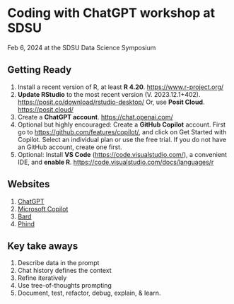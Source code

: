 # Coding with ChatGPT workshop at SDSU  
Feb 6, 2024 at the SDSU Data Science Symposium


## Getting Ready

1.  Install a recent version of R, at least **R 4.20**. https://www.r-project.org/
2.  **Update RStudio** to the most recent version (V. 2023.12.1+402). https://posit.co/download/rstudio-desktop/  Or, use **Posit Cloud**. https://posit.cloud/
3.  Create a **ChatGPT account**. https://chat.openai.com/
4.  Optional but highly encouraged: Create a **GitHub Copilot** account. First go to https://github.com/features/copilot/, and click on Get Started with Copilot.  Select an individual plan or use the free trial. If you do not have an GitHub account, create one first.
5. Optional: Install **VS Code** (https://code.visualstudio.com/), a convenient IDE,  and **enable R**. https://code.visualstudio.com/docs/languages/r 

## Websites
1. [ChatGPT](https://chat.openai.com/)
2. [Microsoft Copilot](https://copilot.microsoft.com/)
3. [Bard](https://bard.google.com/chat)
4. [Phind](https://www.phind.com/)

## Key take aways
1. Describe data in the prompt
2. Chat history defines the context
3. Refine iteratively
4. Use tree-of-thoughts prompting
5. Document, test, refactor, debug, explain, & learn.
